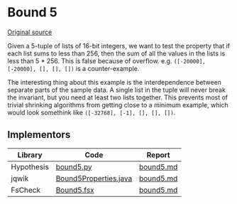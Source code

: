 # Bound 5

[Original source](https://github.com/mc-imperial/hypothesis-ecoop-2020-artifact/tree/master/smartcheck-benchmarks/evaluations/bound5)

Given a 5-tuple of
lists of 16-bit integers, we want to test the property that if each list sums
to less than 256, then the sum of all the values in the lists is less than
5 * 256. This is false because of overflow. e.g.
`([-20000], [-20000], [], [], [])` is a counter-example.

The interesting thing about this example is the interdependence between separate parts of the sample data.
A single list in the tuple will never break the invariant, but you need at least two lists together.
This prevents most of trivial shrinking algorithms from getting close to a minimum example,
which would look somethink like `([-32768], [-1], [], [], [])`.

## Implementors

|Library   |Code|Report|
|----------|----|------|
|Hypothesis|[bound5.py](/pbt-libraries/hypothesis/challenges/bound5.py)|[bound5.md](/pbt-libraries/hypothesis/challenges/bound5.md)|
|jqwik     |[Bound5Properties.java](/pbt-libraries/jqwik/src/test/java/challenges/bound5/Bound5Properties.java)|[bound5.md](/pbt-libraries/jqwik/reports/bound5.md)|
|FsCheck   |[Bound5.fsx](/pbt-libraries/fscheck/challenges/Bound5.fsx)|[bound5.md](/pbt-libraries/fscheck/challenges/bound5.md)
